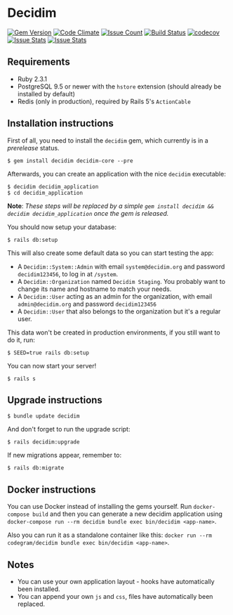 # Decidim

[![Gem Version](https://badge.fury.io/rb/decidim.svg)](https://badge.fury.io/rb/decidim)
[![Code Climate](https://codeclimate.com/github/codegram/decidim/badges/gpa.svg)](https://codeclimate.com/github/codegram/decidim/trends)
[![Issue Count](https://codeclimate.com/github/codegram/decidim/badges/issue_count.svg)](https://codeclimate.com/github/codegram/decidim/issues)
[![Build Status](https://travis-ci.org/codegram/decidim.svg?branch=master)](https://travis-ci.org/codegram/decidim)
[![codecov](https://codecov.io/gh/codegram/decidim/branch/master/graph/badge.svg)](https://codecov.io/gh/codegram/decidim)
[![Issue Stats](http://issuestats.com/github/codegram/decidim/badge/pr?style=flat)](http://issuestats.com/github/codegram/decidim)
[![Issue Stats](http://issuestats.com/github/codegram/decidim/badge/issue?style=flat)](http://issuestats.com/github/codegram/decidim)


## Requirements

* Ruby 2.3.1
* PostgreSQL 9.5 or newer with the `hstore` extension (should already be installed by default)
* Redis (only in production), required by Rails 5's `ActionCable`

## Installation instructions

First of all, you need to install the `decidim` gem, which currently is in a *prerelease* status.

```
$ gem install decidim decidim-core --pre
```

Afterwards, you can create an application with the nice `decidim` executable:

```
$ decidim decidim_application
$ cd decidim_application
```

**Note**: *These steps will be replaced by a simple `gem install decidim && decidim decidim_application` once the gem is released.*

You should now setup your database:

```
$ rails db:setup
```

This will also create some default data so you can start testing the app:

* A `Decidim::System::Admin` with email `system@decidim.org` and password
 `decidim123456`, to log in at `/system`.
* A `Decidim::Organization` named `Decidim Staging`. You probably want to
  change its name and hostname to match your needs.
* A `Decidim::User` acting as an admin for the organization, with email
 `admin@decidim.org` and password `decidim123456`
* A `Decidim::User` that also belongs to the organization but it's a regular
  user.

This data won't be created in production environments, if you still want to do it, run:

```
$ SEED=true rails db:setup
```

You can now start your server!

```
$ rails s
```

## Upgrade instructions

```
$ bundle update decidim
```

And don't forget to run the upgrade script:

```
$ rails decidim:upgrade
```

If new migrations appear, remember to:

```
$ rails db:migrate
```

## Docker instructions

You can use Docker instead of installing the gems yourself. Run `docker-compose build` and then you can generate a new decidim application using `docker-compose run --rm decidim bundle exec bin/decidim <app-name>`.

Also you can run it as a standalone container like this:
`docker run --rm codegram/decidim bundle exec bin/decidim <app-name>`.

## Notes

* You can use your own application layout - hooks have automatically been installed.
* You can append your own `js` and `css`, files have automatically been replaced.
